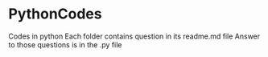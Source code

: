 # PythonCodes
Codes in python
Each folder contains question in its readme.md file
Answer to those questions is in the <foldername>.py file
